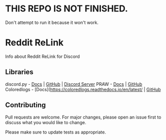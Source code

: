 # THIS REPO IS NOT FINISHED.

Don't attempt to run it because it won't work.

# Reddit ReLink

Info about Reddit ReLink for Discord

## Libraries
discord.py - [Docs](https://discordpy.readthedocs.io) | [GitHub](https://github.com/Rapptz/discord.py) | [Discord Server](https://discord.gg/r3sSKJJ)
PRAW - [Docs](https://praw.readthedocs.io/en/latest/) | [GitHub](https://github.com/praw-dev/praw)
Coloredlogs - [Docs](https://coloredlogs.readthedocs.io/en/latest/ | [GitHub](https://github.com/xolox/python-coloredlogs)

## Contributing
Pull requests are welcome. For major changes, please open an issue first to discuss what you would like to change.

Please make sure to update tests as appropriate.
